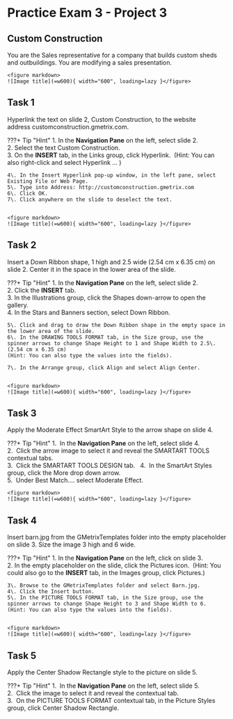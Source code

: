 # Practice Exam 3 - Project 3

## Custom Construction
You are the Sales representative for a company that builds custom sheds and outbuildings. You are modifying a sales presentation.  
    
    <figure markdown>
    ![Image title](=w600){ width="600", loading=lazy }</figure>

## Task 1
 
Hyperlink the text on slide 2, Custom Construction, to the website address customconstruction.gmetrix.com.  

???+ Tip "Hint"
    1\. In the **Navigation Pane** on the left, select slide 2.  
    2\. Select the text Custom Construction.  
    3\. On the **INSERT** tab, in the Links group, click Hyperlink. 
    (Hint: You can also right-click and select Hyperlink … )

    4\. In the Insert Hyperlink pop-up window, in the left pane, select Existing File or Web Page.  
    5\. Type into Address: http://customconstruction.gmetrix.com
    6\. Click OK.  
    7\. Click anywhere on the slide to deselect the text.  

    
    <figure markdown>
    ![Image title](=w600){ width="600", loading=lazy }</figure>

## Task 2

Insert a Down Ribbon shape, 1 high and 2.5 wide (2.54 cm x 6.35 cm) on slide 2. Center it in the space in the lower area of the slide.  

???+ Tip "Hint"
    1\. In the **Navigation Pane** on the left, select slide 2.  
    2\. Click the **INSERT** tab.  
    3\. In the Illustrations group, click the Shapes down-arrow to open the gallery.  
    4\. In the Stars and Banners section, select Down Ribbon.  


    5\. Click and drag to draw the Down Ribbon shape in the empty space in the lower area of the slide.  
    6\. In the DRAWING TOOLS FORMAT tab, in the Size group, use the spinner arrows to change Shape Height to 1 and Shape Width to 2.5\. (2.54 cm x 6.35 cm)
    (Hint: You can also type the values into the fields).  

    7\. In the Arrange group, click Align and select Align Center.  

    
    <figure markdown>
    ![Image title](=w600){ width="600", loading=lazy }</figure>

## Task 3

Apply the Moderate Effect SmartArt Style to the arrow shape on slide 4.  

???+ Tip "Hint"
    1\.  In the **Navigation Pane** on the left, select slide 4.  
    2\.  Click the arrow image to select it and reveal the SMARTART TOOLS contextual tabs.  
    3\.  Click the SMARTART TOOLS DESIGN tab.  
    4\.  In the SmartArt Styles group, click the More drop down arrow.  
    5\.  Under Best Match.... select Moderate Effect.  

    
    <figure markdown>
    ![Image title](=w600){ width="600", loading=lazy }</figure>

## Task 4

Insert barn.jpg from the GMetrixTemplates folder into the empty placeholder on slide 3. Size the image 3 high and 6 wide.  

???+ Tip "Hint"
    1\. In the **Navigation Pane** on the left, click on slide 3.  
    2\. In the empty placeholder on the slide, click the Pictures icon. 
    (Hint: You could also go to the **INSERT** tab, in the Images group, click Pictures.)


    3\. Browse to the GMetrixTemplates folder and select Barn.jpg.  
    4\. Click the Insert button.  
    5\. In the PICTURE TOOLS FORMAT tab, in the Size group, use the spinner arrows to change Shape Height to 3 and Shape Width to 6.  
    (Hint: You can also type the values into the fields).  

    
    <figure markdown>
    ![Image title](=w600){ width="600", loading=lazy }</figure>

## Task 5

Apply the Center Shadow Rectangle style to the picture on slide 5.  

???+ Tip "Hint"
    1\.  In the **Navigation Pane** on the left, select slide 5.  
    2\.  Click the image to select it and reveal the contextual tab.  
    3\.  On the PICTURE TOOLS FORMAT contextual tab, in the Picture Styles group, click Center Shadow Rectangle.  